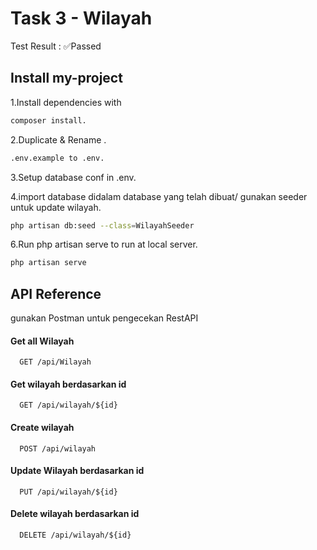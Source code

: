 
# Task 3 - Wilayah

Test Result : ✅Passed


## Install my-project 


1.Install dependencies with
```bash
composer install.
```
2.Duplicate & Rename .
```bash
.env.example to .env.
```
3.Setup database conf in .env.

4.import database didalam database yang telah dibuat/ gunakan seeder untuk update wilayah.
```bash
php artisan db:seed --class=WilayahSeeder 
```   

6.Run php artisan serve to run at local server.
```bash
php artisan serve
```    
## API Reference

gunakan Postman untuk pengecekan RestAPI

#### Get all Wilayah

```http
  GET /api/Wilayah
```

#### Get wilayah berdasarkan id

```http
  GET /api/wilayah/${id}
```

#### Create wilayah

```http
  POST /api/wilayah
```

#### Update Wilayah berdasarkan id

```http
  PUT /api/wilayah/${id}
```

#### Delete wilayah berdasarkan id

```http
  DELETE /api/wilayah/${id}
```




